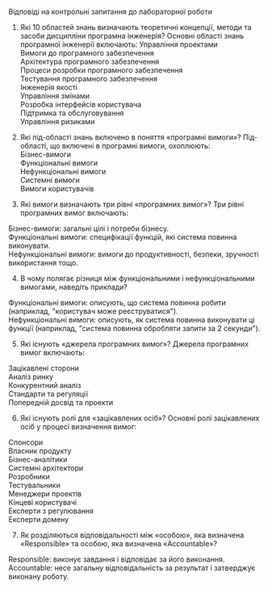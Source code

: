 Відповіді на контрольні запитання до лабораторної роботи 
1) Які 10 областей знань визначають теоретичні концепції, методи та засоби дисципліни програмна інженерія?
Основні області знань програмної інженерії включають:
Управління проектами <br />
Вимоги до програмного забезпечення<br />
Архітектура програмного забезпечення<br />
Процеси розробки програмного забезпечення<br />
Тестування програмного забезпечення<br />
Інженерія якості<br />
Управління змінами<br />
Розробка інтерфейсів користувача<br />
Підтримка та обслуговування<br />
Управління ризиками<br />


2) Які під-області знань включено в поняття «програмні вимоги»?
Під-області, що включені в програмні вимоги, охоплюють:<br />
Бізнес-вимоги<br />
Функціональні вимоги<br />
Нефункціональні вимоги<br />
Системні вимоги<br />
Вимоги користувачів<br />

3) Які вимоги визначають три рівні «програмних вимог»?
Три рівні програмних вимог включають:

Бізнес-вимоги: загальні цілі і потреби бізнесу.<br />
Функціональні вимоги: специфікації функцій, які система повинна виконувати.<br />
Нефункціональні вимоги: вимоги до продуктивності, безпеки, зручності використання тощо.<br />

4) В чому полягає різниця між функціональними і нефункціональними вимогами, наведіть приклади?

Функціональні вимоги: описують, що система повинна робити (наприклад, "користувач може реєструватися").<br />
Нефункціональні вимоги: описують, як система повинна виконувати ці функції (наприклад, "система повинна обробляти запити за 2 секунди").<br />

5) Які існують «джерела програмних вимог»?
Джерела програмних вимог включають:

Зацікавлені сторони<br />
Аналіз ринку<br />
Конкурентний аналіз<br />
Стандарти та регуляції<br />
Попередній досвід та проекти<br />

6) Які існують ролі для «зацікавлених осіб»?
Основні ролі зацікавлених осіб у процесі визначення вимог:

Спонсори<br />
Власник продукту<br />
Бізнес-аналітики<br />
Системні архітектори<br />
Розробники<br />
Тестувальники<br />
Менеджери проектів<br />
Кінцеві користувачі<br />
Експерти з регулювання<br />
Експерти домену<br />

7) Як розділяються відповідальності між «особою», яка визначена «Responsible» та особою, яка визначена «Accountable»?

Responsible: виконує завдання і відповідає за його виконання.<br />
Accountable: несе загальну відповідальність за результат і затверджує виконану роботу.
